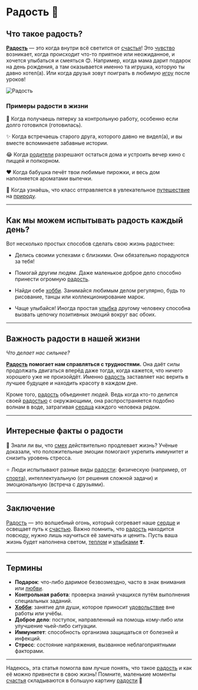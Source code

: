 # **Радость** 🌟

## Что такое радость?

**[Радость](Улыбка.md)** — это когда внутри всё светится от [счастья](Счастье.md)! Это [чувство](Любовь.md) возникает, когда происходит что-то приятное или неожиданное, и хочется улыбаться и смеяться 😊. Например, когда мама дарит подарок на день рождения, а там оказывается именно та игрушка, которую ты давно хотел(а). Или когда друзья зовут поиграть в любимую [игру](Игры.md) после уроков!

![Радость](https://github.com/MaratS2435/2025_kidbook/blob/generator/WORK/life/happiness/pictures/%D1%80%D0%B0%D0%B4%D0%BE%D1%81%D1%82%D1%8C.jpg)

### Примеры радости в жизни

💫 Когда получаешь пятерку за контрольную работу, особенно если долго готовился (готовилась).

✨ Когда встречаешь старого друга, которого давно не видел(а), и вы вместе вспоминаете забавные истории.

😂 Когда [родители](Семья.md) разрешают остаться дома и устроить вечер кино с пиццей и попкорном.

❤️ Когда бабушка печёт твои любимые пирожки, и весь дом наполняется ароматами выпечки.

🚀 Когда узнаёшь, что класс отправляется в увлекательное [путешествие](Путешествия.md) на [природу](Природа.md).

---

## Как мы можем испытывать радость каждый день?

Вот несколько простых способов сделать свою жизнь радостнее:

- Делись своими успехами с близкими. Они обязательно порадуются за тебя!
  
- Помогай другим людям. Даже маленькое доброе дело способно принести огромную [радость](Улыбка.md).

- Найди себе [хобби](Хобби.md). Занимайся любимым делом регулярно, будь то рисование, танцы или коллекционирование марок.

- Чаще улыбайся! Иногда простая [улыбка](Улыбка.md) другому человеку способна вызвать цепочку позитивных эмоций вокруг вас обоих.

---

## Важность радости в нашей жизни

*Что делает нас сильнее?*

**[Радость](Улыбка.md) помогает нам справляться с трудностями.** Она даёт силы продолжать двигаться вперёд даже тогда, когда кажется, что ничего хорошего уже не произойдёт. Именно [радость](Улыбка.md) заставляет нас верить в лучшее будущее и находить красоту в каждом дне.

Кроме того, [радость](Улыбка.md) объединяет людей. Ведь когда кто-то делится своей [радостью](Улыбка.md) с окружающими, она распространяется подобно волнам в воде, затрагивая [сердца](Любовь.md) каждого человека рядом.

---

## Интересные факты о радости

🔮 Знали ли вы, что [смех](Улыбка.md) действительно продлевает жизнь? Учёные доказали, что положительные эмоции помогают укрепить иммунитет и снизить уровень стресса.

⭐ Люди испытывают разные виды [радости](Улыбка.md): физическую (например, от [спорта](Спорт.md)), интеллектуальную (от решения сложной задачи) и эмоциональную (встреча с друзьями).

---

## Заключение

[Радость](Улыбка.md) — это волшебный огонь, который согревает наше [сердце](Любовь.md) и освещает путь к [счастью](Счастье.md). Важно помнить, что [радость](Улыбка.md) находится повсюду, нужно лишь научиться её замечать и ценить. Пусть ваша жизнь будет наполнена светом, [теплом](Семья.md) и [улыбками](Улыбка.md) ❣️.

---

## Термины

- **Подарок**: что-либо даримое безвозмездно, часто в знак внимания или [любви](Любовь.md).
- **Контрольная работа**: проверка знаний учащихся путём выполнения специальных заданий.
- **[Хобби](Хобби.md)**: занятие для души, которое приносит [удовольствие](Счастье.md) вне работы или учёбы.
- **Доброе дело**: поступок, направленный на помощь кому-либо или улучшение чьей-либо ситуации.
- **Иммунитет**: способность организма защищаться от болезней и инфекций.
- **Стресс**: состояние напряжения, вызванное неблагоприятными факторами.

---

Надеюсь, эта статья помогла вам лучше понять, что такое [радость](Улыбка.md) и как её можно привнести в свою жизнь! Помните, маленькие моменты [счастья](Счастье.md) складываются в большую картину [радости](Улыбка.md) 🎁